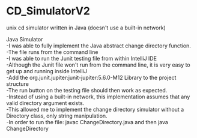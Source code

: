 # CD_SimulatorV2
unix cd simulator written in Java (doesn't use a built-in network)

Java Simulator<br />
-I was able to fully implement the Java abstract change directory function.<br />
-The file runs from the command line<br />
-I was able to run the Junit testing file from within IntelliJ IDE<br />
-Although the Junit file won't run from the command line, it is very easy to get up and running inside IntelliJ<br />
  -Add the org.junit.jupiter:junit-jupiter:5.6.0-M12 Library to the project structure<br />
  -The run button on the testing file should then work as expected.<br />
-Instead of using a built-in network, this implementation assumes that any valid directory argument exists.<br />
-This allowed me to implement the change directory simulator without a Directory class, only string manipulation.<br />
-In order to run the file: javac ChangeDirectory.java   and then  java ChangeDirectory<br />
